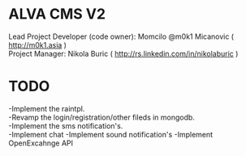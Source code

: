 ALVA CMS V2
=====
Lead Project Developer (code owner): Momcilo @m0k1 Micanovic ( http://m0k1.asia )  
Project Manager: Nikola Buric ( http://rs.linkedin.com/in/nikolaburic )  

TODO
=====
-Implement the raintpl.  
-Revamp the login/registration/other fileds in mongodb.  
-Implement the sms notification's.  
-Implement chat
-Implement sound notification's
-Implement OpenExcahnge API
